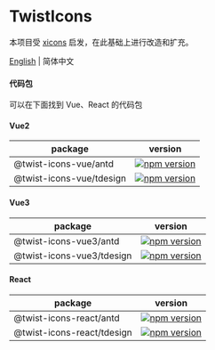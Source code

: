 # TwistIcons
本项目受 [xicons](https://github.com/07akioni/xicons) 启发，在此基础上进行改造和扩充。

[English](READEME.md) | 简体中文

#### 代码包
可以在下面找到 Vue、React 的代码包

#### Vue2
| package           | version                                                                                                              |
| ----------------- | -------------------------------------------------------------------------------------------------------------------- |
| @twist-icons-vue/antd    | [![npm version](https://img.shields.io/npm/v/@twist-icons-vue/antd?color=green)](https://www.npmjs.com/package/@twist-icons-vue/antd)       |
| @twist-icons-vue/tdesign | [![npm version](https://img.shields.io/npm/v/@twist-icons-vue/tdesign?color=green)](https://www.npmjs.com/package/@twist-icons-vue/tdesign) |

#### Vue3
| package           | version                                                                                                              |
| ----------------- | -------------------------------------------------------------------------------------------------------------------- |
| @twist-icons-vue3/antd    | [![npm version](https://img.shields.io/npm/v/@twist-icons-vue3/antd?color=green)](https://www.npmjs.com/package/@twist-icons-vue3/antd)       |
| @twist-icons-vue3/tdesign | [![npm version](https://img.shields.io/npm/v/@twist-icons-vue3/tdesign?color=green)](https://www.npmjs.com/package/@twist-icons-vue3/tdesign) |

#### React
| package           | version                                                                                                              |
| ----------------- | -------------------------------------------------------------------------------------------------------------------- |
| @twist-icons-react/antd    | [![npm version](https://img.shields.io/npm/v/@twist-icons-react/antd?color=green)](https://www.npmjs.com/package/@twist-icons-react/antd)       |
| @twist-icons-react/tdesign | [![npm version](https://img.shields.io/npm/v/@twist-icons-react/tdesign?color=green)](https://www.npmjs.com/package/@twist-icons-react/tdesign) |